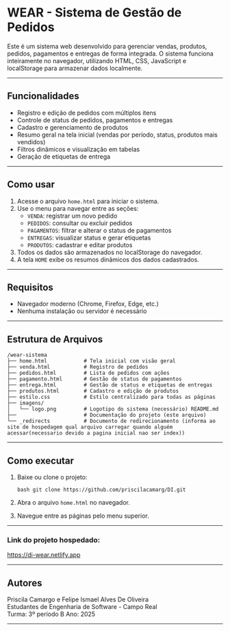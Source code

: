 # WEAR - Sistema de Gestão de Pedidos

Este é um sistema web desenvolvido para gerenciar vendas, produtos, pedidos, pagamentos e entregas de forma integrada. O sistema funciona inteiramente no navegador, utilizando HTML, CSS, JavaScript e localStorage para armazenar dados localmente.

---

## Funcionalidades

- Registro e edição de pedidos com múltiplos itens
- Controle de status de pedidos, pagamentos e entregas
- Cadastro e gerenciamento de produtos
- Resumo geral na tela inicial (vendas por período, status, produtos mais vendidos)
- Filtros dinâmicos e visualização em tabelas
- Geração de etiquetas de entrega

---

## Como usar

1. Acesse o arquivo `home.html` para iniciar o sistema.
2. Use o menu para navegar entre as seções:
   - `VENDA`: registrar um novo pedido
   - `PEDIDOS`: consultar ou excluir pedidos
   - `PAGAMENTOS`: filtrar e alterar o status de pagamentos
   - `ENTREGAS`: visualizar status e gerar etiquetas
   - `PRODUTOS`: cadastrar e editar produtos
3. Todos os dados são armazenados no localStorage do navegador.
4. A tela `HOME` exibe os resumos dinâmicos dos dados cadastrados.

---

## Requisitos

- Navegador moderno (Chrome, Firefox, Edge, etc.)
- Nenhuma instalação ou servidor é necessário

---

## Estrutura de Arquivos

```
/wear-sistema
├── home.html            # Tela inicial com visão geral
├── venda.html           # Registro de pedidos
├── pedidos.html         # Lista de pedidos com ações
├── pagamento.html       # Gestão de status de pagamentos
├── entrega.html         # Gestão de status e etiquetas de entregas
├── produtos.html        # Cadastro e edição de produtos
├── estilo.css           # Estilo centralizado para todas as páginas
├── imagens/
│   └── logo.png         # Logotipo do sistema (necessário) README.md
├──                      # Documentação do projeto (este arquivo)
└── _redirects           # Documento de redirecionamento (informa ao site de hospedagem qual arquivo carregar quando alguém acessar(necessario devido a pagina inicial nao ser index))
```

---

## Como executar

1. Baixe ou clone o projeto:

   ```bash git clone https://github.com/priscilacamarg/DI.git```

2. Abra o arquivo `home.html` no navegador.
3. Navegue entre as páginas pelo menu superior.

---

### Link do projeto hospedado:
https://di-wear.netlify.app

---

## Autores

Priscila Camargo e Felipe Ismael Alves De Oliveira   
Estudantes de Engenharia de Software - Campo Real  
Turma: 3º período B
Ano: 2025

---
